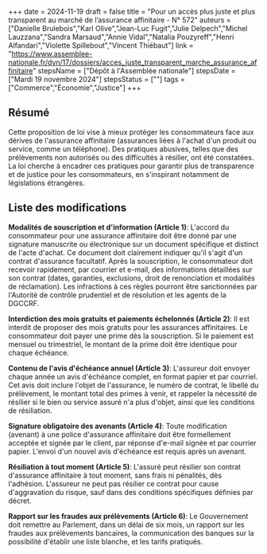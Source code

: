+++
date = 2024-11-19
draft = false
title = "Pour un accès plus juste et plus transparent au marché de l’assurance affinitaire - N° 572"
auteurs = ["Danielle Brulebois","Karl Olive","Jean-Luc Fugit","Julie Delpech","Michel Lauzzana","Sandra Marsaud","Annie Vidal","Natalia Pouzyreff","Henri Alfandari","Violette Spillebout","Vincent Thiébaut"]
link = "https://www.assemblee-nationale.fr/dyn/17/dossiers/acces_juste_transparent_marche_assurance_affinitaire"
stepsName = ["Dépôt à l'Assemblée nationale"]
stepsDate = ["Mardi 19 novembre 2024"]
stepsStatus = [""]
tags = ["Commerce","Économie","Justice"]
+++

## Résumé

Cette proposition de loi vise à mieux protéger les consommateurs face aux dérives de l'assurance affinitaire (assurances liées à l'achat d'un produit ou service, comme un téléphone). Des pratiques abusives, telles que des prélèvements non autorisés ou des difficultés à résilier, ont été constatées. La loi cherche à encadrer ces pratiques pour garantir plus de transparence et de justice pour les consommateurs, en s'inspirant notamment de législations étrangères.

## Liste des modifications

**Modalités de souscription et d'information (Article 1)**: L'accord du consommateur pour une assurance affinitaire doit être donné par une signature manuscrite ou électronique sur un document spécifique et distinct de l'acte d'achat. Ce document doit clairement indiquer qu'il s'agit d'un contrat d'assurance facultatif. Après la souscription, le consommateur doit recevoir rapidement, par courrier et e-mail, des informations détaillées sur son contrat (dates, garanties, exclusions, droit de renonciation et modalités de réclamation). Les infractions à ces règles pourront être sanctionnées par l'Autorité de contrôle prudentiel et de résolution et les agents de la DGCCRF.

**Interdiction des mois gratuits et paiements échelonnés (Article 2)**: Il est interdit de proposer des mois gratuits pour les assurances affinitaires. Le consommateur doit payer une prime dès la souscription. Si le paiement est mensuel ou trimestriel, le montant de la prime doit être identique pour chaque échéance.

**Contenu de l'avis d'échéance annuel (Article 3)**: L'assureur doit envoyer chaque année un avis d'échéance complet, en format papier et par courriel. Cet avis doit inclure l'objet de l'assurance, le numéro de contrat, le libellé du prélèvement, le montant total des primes à venir, et rappeler la nécessité de résilier si le bien ou service assuré n'a plus d'objet, ainsi que les conditions de résiliation.

**Signature obligatoire des avenants (Article 4)**: Toute modification (avenant) à une police d'assurance affinitaire doit être formellement acceptée et signée par le client, par réponse d'e-mail signée et par courrier papier. L'envoi d'un nouvel avis d'échéance est requis après un avenant.

**Résiliation à tout moment (Article 5)**: L'assuré peut résilier son contrat d'assurance affinitaire à tout moment, sans frais ni pénalités, dès l'adhésion. L'assureur ne peut pas résilier ce contrat pour cause d'aggravation du risque, sauf dans des conditions spécifiques définies par décret.

**Rapport sur les fraudes aux prélèvements (Article 6)**: Le Gouvernement doit remettre au Parlement, dans un délai de six mois, un rapport sur les fraudes aux prélèvements bancaires, la communication des banques sur la possibilité d'établir une liste blanche, et les tarifs pratiqués.
